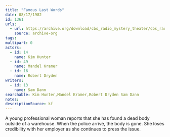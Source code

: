 ```yaml
---
title: "Famous Last Words"
date: 08/17/1982
id: 1361
urls: 
  - url: https://archive.org/download/cbs_radio_mystery_theater/cbs_radio_mystery_theater-1351-1399.zip/cbs_radio_mystery_theater-1351-1399%2Fcbsrmt_1361_famous_last_words.mp3
    source: archive-org
tags: 
multipart: 0
actors:  
  - id: 14
    name: Kim Hunter  
  - id: 49
    name: Mandel Kramer  
  - id: 16
    name: Robert Dryden
writers:  
  - id: 13
    name: Sam Dann
searchable: Kim Hunter,Mandel Kramer,Robert Dryden Sam Dann
notes: 
descriptionSource: kf
---
```

A young professional woman reports that she has found a dead body outside of a warehouse. When the police arrive, the body is gone. She loses credibility with her employer as she continues to press the issue.